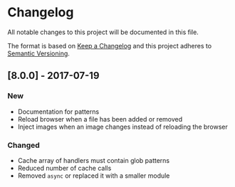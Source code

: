 # Changelog

All notable changes to this project will be documented in this file.

The format is based on [Keep a Changelog](http://keepachangelog.com/en/1.0.0/) and this project adheres to [Semantic Versioning](http://semver.org/spec/v2.0.0.html).

## [8.0.0] - 2017-07-19

### New
- Documentation for patterns
- Reload browser when a file has been added or removed
- Inject images when an image changes instead of reloading the browser

### Changed
- Cache array of handlers must contain glob patterns
- Reduced number of cache calls
- Removed `async` or replaced it with a smaller module